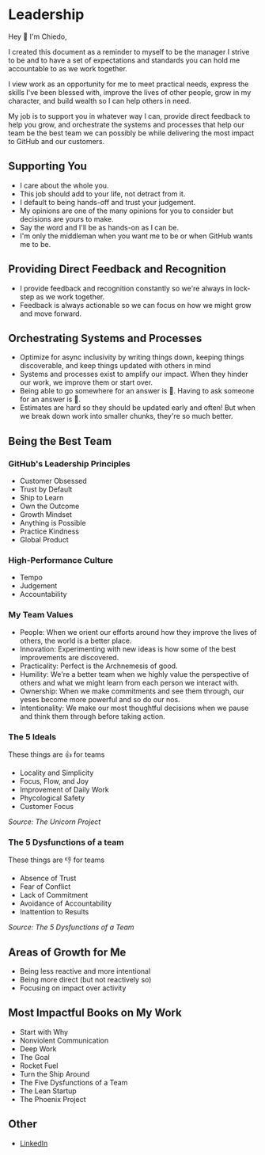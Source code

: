 # Leadership

Hey 👋 I'm Chiedo,

I created this document as a reminder to myself to be the manager I strive to be and to have a set of expectations and standards you can hold me accountable to as we work together.

I view work as an opportunity for me to meet practical needs, express the skills I've been blessed with, improve the lives of other people, grow in my character, and build wealth so I can help others in need.

My job is to support you in whatever way I can, provide direct feedback to help you grow, and orchestrate the systems and processes that help our team be the best team we can possibly be while delivering the most impact to GitHub and our customers.

## Supporting You

- I care about the whole you.
- This job should add to your life, not detract from it.
- I default to being hands-off and trust your judgement.
- My opinions are one of the many opinions for you to consider but decisions are yours to make.
- Say the word and I'll be as hands-on as I can be.
- I'm only the middleman when you want me to be or when GitHub wants me to be.

## Providing Direct Feedback and Recognition

- I provide feedback and recognition constantly so we're always in lock-step as we work together.
- Feedback is always actionable so we can focus on how we might grow and move forward.

## Orchestrating Systems and Processes

- Optimize for async inclusivity by writing things down, keeping things discoverable, and keep things updated with others in mind
- Systems and processes exist to amplify our impact. When they hinder our work, we improve them or start over.
- Being able to go somewhere for an answer is 🥂. Having to ask someone for an answer is 🐢.
- Estimates are hard so they should be updated early and often! But when we break down work into smaller chunks, they're so much better.

## Being the Best Team

### GitHub's Leadership Principles

- Customer Obsessed
- Trust by Default
- Ship to Learn
- Own the Outcome
- Growth Mindset
- Anything is Possible
- Practice Kindness
- Global Product

### High-Performance Culture

- Tempo
- Judgement
- Accountability

### My Team Values

- People: When we orient our efforts around how they improve the lives of others, the world is a better place.
- Innovation: Experimenting with new ideas is how some of the best improvements are discovered.
- Practicality: Perfect is the Archnemesis of good.
- Humility: We're a better team when we highly value the perspective of others and what we might learn from each person we interact with.
- Ownership: When we make commitments and see them through, our yeses become more powerful and so do our nos.
- Intentionality: We make our most thoughtful decisions when we pause and think them through before taking action.

### The 5 Ideals

These things are 👍 for teams

- Locality and Simplicity
- Focus, Flow, and Joy
- Improvement of Daily Work
- Phycological Safety
- Customer Focus

*Source: The Unicorn Project*

### The 5 Dysfunctions of a team

These things are 👎 for teams

- Absence of Trust
- Fear of Conflict
- Lack of Commitment
- Avoidance of Accountability
- Inattention to Results

*Source: The 5 Dysfunctions of a Team*

## Areas of Growth for Me

- Being less reactive and more intentional
- Being more direct (but not reactively so)
- Focusing on impact over activity

## Most Impactful Books on My Work

- Start with Why
- Nonviolent Communication
- Deep Work
- The Goal
- Rocket Fuel
- Turn the Ship Around
- The Five Dysfunctions of a Team
- The Lean Startup
- The Phoenix Project

## Other

- [LinkedIn](https://linkedin.com/in/chiedo)
